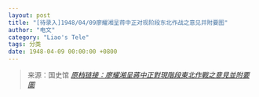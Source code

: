 ```yaml
---
layout: post
title: "[待录入]1948/04/09廖耀湘呈蒋中正对现阶段东北作战之意见并附要图"
author: "电文"
category: "Liao's Tele"
tags: 分类
date: 1948-04-09 00:00:00 +0800
---
```

> 来源：国史馆 [*原档链接：廖耀湘呈蔣中正對現階段東北作戰之意見並附要圖*](https://ahonline.drnh.gov.tw/index.php?act=Display/image/5894429wRa0Dv=#c6x)